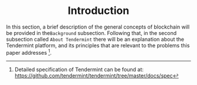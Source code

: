 <div align='center'> 
	<h1>Introduction</h1>
</div>

In this section, a brief description of the general concepts of blockchain will be provided in the`Background` subsection. Following that, in the second subsection called `About Tendermint` there will be an explanation about the Tendermint platform, and its principles that are relevant to the problems this paper addresses [^1].

[^1]: Detailed specification of Tendermint can be found at: <https://github.com/tendermint/tendermint/tree/master/docs/spec>


<!--stackedit_data:
eyJoaXN0b3J5IjpbMTU1MTg2OTE0NSwtMTc4MDEyOTExOSwxMT
gwMzI3NjU1LDE3NTAxNTI4NThdfQ==
-->